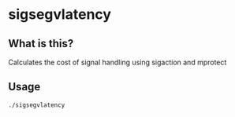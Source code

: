 # sigsegvlatency

## What is this?
Calculates the cost of signal handling using sigaction and mprotect

## Usage
```
./sigsegvlatency
```

